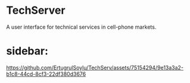 # TechServer
A user interface for technical services in cell-phone markets.

# sidebar:
https://github.com/ErtugrulSoylu/TechServ/assets/75154294/9e13a3a2-b1c8-44cd-8cf3-22df380d3676
